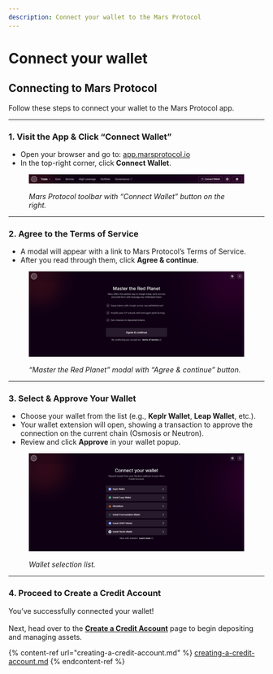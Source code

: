 ```yaml
---
description: Connect your wallet to the Mars Protocol
---
```


# Connect your wallet

## Connecting to Mars Protocol

Follow these steps to connect your wallet to the Mars Protocol app.

***

### 1. Visit the App & Click “Connect Wallet”

* Open your browser and go to: [app.marsprotocol.io](https://app.marsprotocol.io/)
* In the top-right corner, click **Connect Wallet**.

<figure><img src="../.gitbook/assets/image (11).png" alt=""><figcaption><p><em>Mars Protocol toolbar with “Connect Wallet” button on the right.</em></p></figcaption></figure>

***

### 2. Agree to the Terms of Service

* A modal will appear with a link to Mars Protocol’s Terms of Service.
* After you read through them, click **Agree & continue**.

<figure><img src="../.gitbook/assets/image (8).png" alt=""><figcaption><p><em>“Master the Red Planet” modal with “Agree &#x26; continue” button.</em></p></figcaption></figure>

***

### 3. Select & Approve Your Wallet

* Choose your wallet from the list (e.g., **Keplr Wallet**, **Leap Wallet**, etc.).
* Your wallet extension will open, showing a transaction to approve the connection on the current chain (Osmosis or Neutron).
* Review and click **Approve** in your wallet popup.

<figure><img src="../.gitbook/assets/image (9).png" alt=""><figcaption><p><em>Wallet selection list.</em></p></figcaption></figure>

***

### 4. Proceed to Create a Credit Account

You’ve successfully connected your wallet! \
\
Next, head over to the [**Create a Credit Account**](creating-a-credit-account.md) page to begin depositing and managing assets.

{% content-ref url="creating-a-credit-account.md" %}
[creating-a-credit-account.md](creating-a-credit-account.md)
{% endcontent-ref %}
